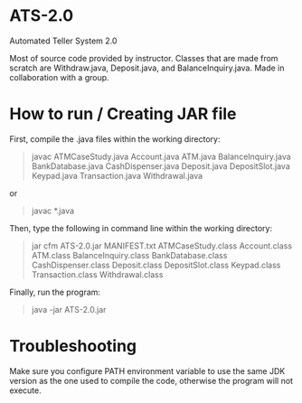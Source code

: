 # ATS-2.0
Automated Teller System 2.0

Most of source code provided by instructor. Classes that are made from scratch are Withdraw.java, Deposit.java, and BalanceInquiry.java. Made in collaboration with a group.

# How to run / Creating JAR file
First, compile the .java files within the working directory:
> javac ATMCaseStudy.java Account.java ATM.java BalanceInquiry.java BankDatabase.java CashDispenser.java Deposit.java DepositSlot.java Keypad.java Transaction.java Withdrawal.java

or

> javac *.java

Then, type the following in command line within the working directory:
> jar cfm ATS-2.0.jar MANIFEST.txt ATMCaseStudy.class Account.class ATM.class BalanceInquiry.class BankDatabase.class CashDispenser.class Deposit.class DepositSlot.class Keypad.class Transaction.class Withdrawal.class

Finally, run the program:
> java -jar ATS-2.0.jar

# Troubleshooting
Make sure you configure PATH environment variable to use the same JDK version as the one used to compile the code, otherwise the program will not execute.
